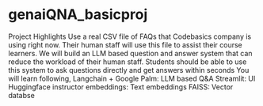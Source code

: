 # genaiQNA_basicproj
Project Highlights
Use a real CSV file of FAQs that Codebasics company is using right now.
Their human staff will use this file to assist their course learners.
We will build an LLM based question and answer system that can reduce the workload of their human staff.
Students should be able to use this system to ask questions directly and get answers within seconds
You will learn following,
Langchain + Google Palm: LLM based Q&A
Streamlit: UI
Huggingface instructor embeddings: Text embeddings
FAISS: Vector databse
